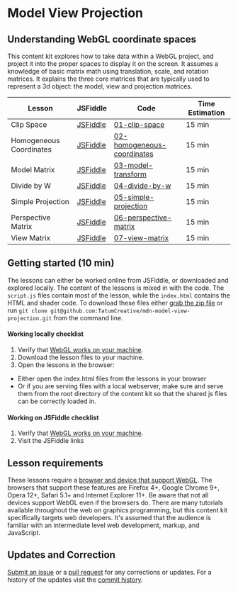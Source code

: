 # Model View Projection
## Understanding WebGL coordinate spaces

This content kit explores how to take data within a WebGL project, and project it into the proper spaces to display it on the screen. It assumes a knowledge of basic matrix math using translation, scale, and rotation matrices. It explains the three core matrices that are typically used to represent a 3d object: the model, view and projection matrices.

Lesson                  | JSFiddle | Code                                                | Time Estimation |
----------------------- | -----| ---------------------------------------------------------------- | ------ |
Clip Space              | [JSFiddle](https://jsfiddle.net/tatumcreative/4u1wwtpa/7/) | [01-clip-space](lessons/01-clip-space)                           | 15 min |
Homogeneous Coordinates | [JSFiddle](https://jsfiddle.net/tatumcreative/s82yypvx/4/) | [02-homogeneous-coordinates](lessons/02-homogeneous-coordinates) | 15 min |
Model Matrix            | [JSFiddle](https://jsfiddle.net/tatumcreative/5bhun9wj/4/) | [03-model-transform](lessons/03-model-transform)                 | 15 min |
Divide by W             | [JSFiddle](https://jsfiddle.net/tatumcreative/q4ejx6xf/4/) | [04-divide-by-w](lessons/04-divide-by-w)                         | 15 min |
Simple Projection       | [JSFiddle](https://jsfiddle.net/tatumcreative/hxs1m84v/5/) | [05-simple-projection](lessons/05-simple-projection)             | 15 min |
Perspective Matrix      | [JSFiddle](https://jsfiddle.net/tatumcreative/9wa7auut/4/) | [06-perspective-matrix](lessons/06-perspective-matrix)           | 15 min |
View Matrix             | [JSFiddle](https://jsfiddle.net/tatumcreative/t3vrx2vd/4/) | [07-view-matrix](lessons/07-view-matrix)                         | 15 min |

## Getting started (10 min)

The lessons can either be worked online from JSFiddle, or downloaded and explored locally. The content of the lessons is mixed in with the code. The `script.js` files contain most of the lesson, while the `index.html` contains the HTML and shader code. To download these files either [grab the zip file](https://github.com/TatumCreative/mdn-model-view-projection/archive/master.zip) or run `git clone git@github.com:TatumCreative/mdn-model-view-projection.git` from the command line.

#### Working locally checklist

 1. Verify that [WebGL works on your machine](https://get.webgl.org/).
 2. Download the lesson files to your machine.
 3. Open the lessons in the browser:
   * Either open the index.html files from the lessons in your browser
   * Or if you are serving files with a local webserver, make sure and serve them from the root directory of the content kit so that the shared js files can be correctly loaded in.

#### Working on JSFiddle checklist

 1. Verify that [WebGL works on your machine](https://get.webgl.org/).
 2. Visit the JSFiddle links

## Lesson requirements

These lessons require a [browser and device that support WebGL](https://get.webgl.org/). The browsers that support these features are Firefox 4+, Google Chrome 9+, Opera 12+, Safari 5.1+ and Internet Explorer 11+. Be aware that not all devices support WebGL even if the browsers do. There are many tutorials available throughout the web on graphics programming, but this content kit specifically targets web developers. It's assumed that the audience is familiar with an intermediate level web development, markup, and JavaScript.

## Updates and Correction

[Submit an issue](./issues) or a [pull request](https://help.github.com/articles/using-pull-requests/) for any corrections or updates. For a history of the updates visit the [commit history](https://github.com/TatumCreative/mdn-model-view-projection/commits/master).